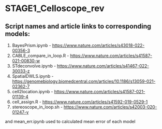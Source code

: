 # STAGE1_Celloscope_rev

## Script names and article links to corresponding models:
1. BayesPrism.ipynb - https://www.nature.com/articles/s43018-022-00356-3
2. CABLE_compare_in_loop.R - https://www.nature.com/articles/s41587-021-00830-w
3. STdeconvolve.ipynb - https://www.nature.com/articles/s41467-022-30033-z
4. SpatialDWLS.ipynb - https://genomebiology.biomedcentral.com/articles/10.1186/s13059-021-02362-7
5. cell2location.ipynb - https://www.nature.com/articles/s41587-021-01139-4
6. cell_assign.R - https://www.nature.com/articles/s41592-019-0529-1
7. stereoscope_in_loop.sh - https://www.nature.com/articles/s42003-020-01247-y

and mean_err.ipynb used to calculated mean error of each model
